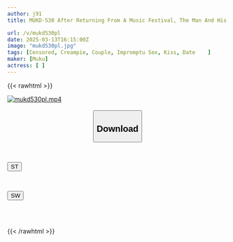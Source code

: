 ```yaml
---
author: j91
title: MUKD-530 After Returning From A Music Festival, The Man And His Sweaty Girlfriend Had Sex Every Day At The Hotel, Creating The Best Summer Memories Ever. This Is A Video Of A Serious Couple Having Sex To Make A Baby.

url: /v/mukd530pl
date: 2025-03-13T16:15:00Z
image: "mukd530pl.jpg"
tags: [Censored, Creampie, Couple, Impromptu Sex, Kiss, Date	]
maker: [Muku]
actress: [ ]
---
```



{{< rawhtml >}}

<div class="video" data-videoid="x9JpAZdkqOSQDe">
    <a href="javascript:;">
        <img src="/v/mukd530pl/mukd530pl.jpg" width="WIDTH" height="HEIGHT" alt="mukd530pl.mp4" loading="lazy">
    </a>
</div>

<script type="text/javascript" src="https://j91.asia/asset/on-demand-st.js"></script>

<br>
  <link rel="stylesheet" href="https://j91.asia/asset/bs5.css">
  
  <center>
  <button class="btn btn-primary" type="button" data-bs-toggle="collapse" data-bs-target=".multi-collapse" aria-expanded="false" aria-controls="multiCollapseExample1 multiCollapseExample2"><h2>Download</h2></button></center>
</p>
<div class="row">
  <div class="col">
    <div class="collapse multi-collapse" id="multiCollapseExample1">
      <div class="card card-body">
	      	      <br>
<div class="buttons">  
<p><a href="/v/mukd530pl/st.html" target="_blank"><button class="btn-hover color-3"><i class="fa fa-download"></i> ST</button></a></p></div>
    </div>
  </div>
</div>
  <div class="col">
    <div class="collapse multi-collapse" id="multiCollapseExample2">
      <div class="card card-body">
	      <br>
<div class="buttons">
<p><a href="/v/mukd530pl/sw.html" target="_blank"><button class="btn-hover color-2"><i class="fa fa-download"></i> SW</button></a></p></div>
<br><br>
      </div>
    </div>
  </div>
</div>

{{< /rawhtml >}}